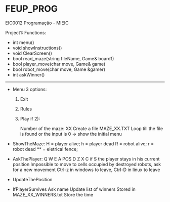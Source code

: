 # FEUP_PROG
EIC0012 Programação - MIEIC

Project1:
Functions:
- int menu()
- void showInstructions()
- void ClearScreen()
- bool read_maze(string fileName, Game& board1)
- bool player_move(char move, Game& game) 
- bool robot_move(char move, Game &gamer)
- int askWinner()

--------------------------
- Menu 3 options:
    1) Exit
    2) Rules
    3) Play
        if 2):
        
          Number of the maze: XX
          Create a file MAZE_XX.TXT
          Loop till the file is found or the input is 0 -> show the initial menu
          
- ShowTheMaze:
  H = player alive; h = player dead
  R = robot alive; r = robot dead
  ** = eletrical fence;
 
- AskThePlayer:
        Q  W  E
        A POS D
        Z  X  C
   if S the player stays in his current position
   Impossible to move to cells occupied by destroyed robots, ask for a new movement
   Ctrl-z in windows to leave, Ctrl-D in linux to leave
   
 - UpdateThePosition




 - IfPlayerSurvives
    Ask name
    Update list of winners
    Stored in MAZE_XX_WINNERS.txt
    Store the time
